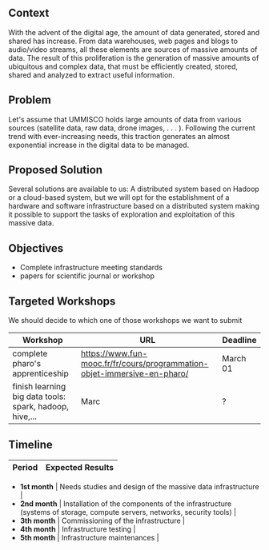 ## Context

With the advent of the digital age, the amount of data generated, stored and shared has
increase. From data warehouses, web pages and blogs to audio/video streams, all
these elements are sources of massive amounts of data. The result of this
proliferation is the generation of massive amounts of ubiquitous and complex data,
that must be efficiently created, stored, shared and analyzed to extract
useful information.

## Problem
Let's assume that UMMISCO holds large amounts of data from various sources (satellite data,
raw data, drone images, . . . ). Following the current trend with ever-increasing needs, this
traction generates an almost exponential increase in the digital data to be managed.

## Proposed Solution

Several solutions are available to us: A distributed system based on Hadoop or a cloud-based system, but we will opt for the establishment of a hardware and software infrastructure based on a distributed system making it possible to support the tasks of exploration and exploitation of this massive data.

## Objectives
- Complete infrastructure meeting standards
- papers for scientific journal or workshop

## Targeted Workshops

We should decide to which one of those workshops we want to submit

| Workshop | URL | Deadline |
|---|---|---|
| complete pharo's apprenticeship | https://www.fun-mooc.fr/fr/cours/programmation-objet-immersive-en-pharo/ | March 01 |
| finish learning big data tools: spark, hadoop, hive,... | Marc | ? |

## Timeline
| Period | Expected Results |
|---|---|

- **1st month** | Needs studies and design of the massive data infrastructure |
- **2nd month** | Installation of the components of the infrastructure (systems of storage, compute servers, networks, security tools) |
- **3th month** | Commissioning of the infrastructure |
- **4th month** | Infrastructure testing |
- **5th month** | Infrastructure maintenances |
